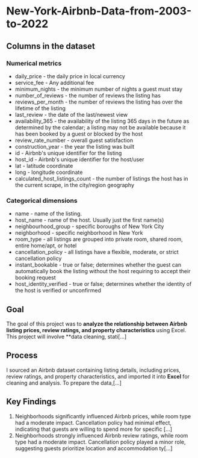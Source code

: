 # New-York-Airbnb-Data-from-2003-to-2022

## Columns in the dataset

### Numerical metrics

- daily_price - the daily price in local currency
- service_fee - Any additional fee
- minimum_nights - the minimum number of nights a guest must stay
- number_of_reviews - the number of reviews the listing has
- reviews_per_month - the number of reviews the listing has over the lifetime of the listing
- last_review - the date of the last/newest view
- availability_365 - the availability of the listing 365 days in the future as determined by the calendar; a listing may not be available because it has been booked by a guest or blocked by the host
- review_rate_number - overall guest satisfaction
- construction_year - the year the listing was built
- id - Airbnb's unique identifier for the listing
- host_id - Airbnb's unique identifier for the host/user
- lat - latitude coordinate
- long - longitude coordinate
- calculated_host_listings_count - the number of listings the host has in the current scrape, in the city/region geography

### Categorical dimensions

- name - name of the listing.
- host_name - name of the host. Usually just the first name(s)
- neighbourhood_group - specific boroughs of New York City
- neighborhood - specific neighborhood in New York
- room_type - all listings are grouped into private room, shared room, entire home/apt, or hotel
- cancellation_policy - all listings have a flexible, moderate, or strict cancellation policy
- instant_bookable - true or false; determines whether the guest can automatically book the listing without the host requiring to accept their booking request
- host_identity_verified - true or false; determines whether the identity of the host is verified or unconfirmed

## Goal

The goal of this project was to **analyze the relationship between Airbnb listing prices, review ratings, and property characteristics** using Excel. This project will involve **data cleaning, stati[...]

## Process

I sourced an Airbnb dataset containing listing details, including prices, review ratings, and property characteristics, and imported it into **Excel** for cleaning and analysis. To prepare the data,[...]

## Key Findings

1. Neighborhoods significantly influenced Airbnb prices, while room type had a moderate impact. Cancellation policy had minimal effect, indicating that guests are willing to spend more for specific [...]
2. Neighborhoods strongly influenced Airbnb review ratings, while room type had a moderate impact. Cancellation policy played a minor role, suggesting guests prioritize location and accommodation ty[...]

